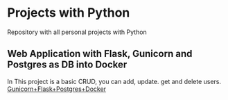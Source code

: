 # Projects with Python
Repository with all personal projects with Python

## Web Application with Flask, Gunicorn and Postgres as DB into Docker
In This project is a basic CRUD, you can add, update. get and delete users.
[Gunicorn+Flask+Postgres+Docker](https://github.com/fishviche/knowledge_in_python/tree/main/Gunicorn%2BFlask%2BPostgres%2BDocker)